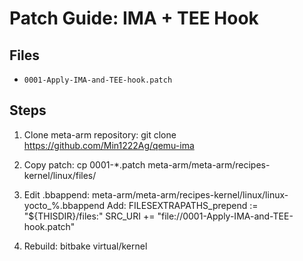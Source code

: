 # Patch Guide: IMA + TEE Hook

## Files
- `0001-Apply-IMA-and-TEE-hook.patch`

## Steps
1. Clone meta-arm repository:
   git clone https://github.com/Min1222Ag/qemu-ima

2. Copy patch:
   cp 0001-*.patch meta-arm/meta-arm/recipes-kernel/linux/files/

3. Edit .bbappend:
   meta-arm/meta-arm/recipes-kernel/linux/linux-yocto_%.bbappend
   Add:
     FILESEXTRAPATHS_prepend := "${THISDIR}/files:"
     SRC_URI += "file://0001-Apply-IMA-and-TEE-hook.patch"

4. Rebuild:
   bitbake virtual/kernel
